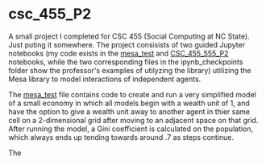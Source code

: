 # csc_455_P2
A small project I completed for CSC 455 (Social Computing at NC State). Just puting it somewhere.
The project consisists of two guided Jupyter notebooks (my code exists in the [mesa_test](P2/mesa_test.ipynb) and [CSC_455_555_P2](P2/CSC_455_555_P2.ipynb) notebooks, while the two corresponding files in the ipynb_checkpoints folder show the professor's examples of utilyzing the library) utilizing the Mesa library to model interactions of independent agents.

The [mesa_test](P2/mesa_test.ipynb) file contains code to create and run a very simplified model of a small economy in which all models begin with a wealth unit of 1, and have the option to give a wealth unit away to another agent in thier same cell on a 2-dimensional grid after moving to an adjacent space on that grid. After running the model, a Gini coefficient is calculated on the population, which always ends up tending towards around .7 as steps continue.

The 
